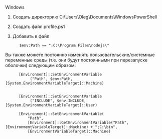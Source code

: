 Windows 

1. Создать директорию C:\Users\Oleg\Documents\WindowsPowerShell

2. Создать файл profile.ps1

3. Добавить в файл

          $env:Path += ";C:\Program Files\nodejs\"


Вы также можете постоянно изменять пользовательские/системные переменные среды 
(т.е. они будут постоянными при перезапуске оболочки) следующим образом:


          [Environment]::SetEnvironmentVariable
               ("Path", $env:Path, [System.EnvironmentVariableTarget]::Machine)


          [Environment]::SetEnvironmentVariable
               ("INCLUDE", $env:INCLUDE, [System.EnvironmentVariableTarget]::User)

          [Environment]::SetEnvironmentVariable(
              "Path",
              [Environment]::GetEnvironmentVariable("Path", [EnvironmentVariableTarget]::Machine) + ";C:\bin",
              [EnvironmentVariableTarget]::Machine)
